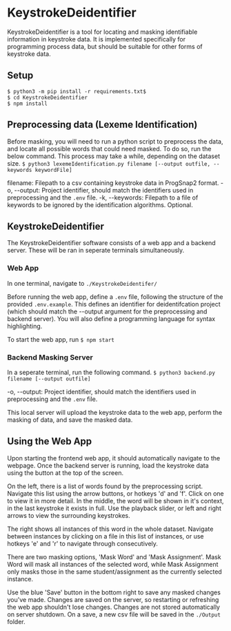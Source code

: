 # KeystrokeDeidentifier

KeystrokeDeidentifier is a tool for locating and masking identifiable information in keystroke data. It is implemented specifically for programming process data, but should be suitable for other forms of keystroke data.

## Setup
```
$ python3 -m pip install -r requirements.txt$
$ cd KeystrokeDeidentifier
$ npm install
```

## Preprocessing data (Lexeme Identification)
Before masking, you will need to run a python script to preprocess the data, and locate all possible words that could need masked. To do so, run the below command. This process may take a while, depending on the dataset size. 
`$ python3 lexemeIdentification.py filename [--output outfile, --keywords keywordFile]`

filename: Filepath to a csv containing keystroke data in ProgSnap2 format.
-o, --output: Project identifier, should match the identifiers used in preprocessing and the `.env` file.
-k, --keywords: Filepath to a file of keywords to be ignored by the identification algorithms. Optional.

## KeystrokeDeidentifier
The KeystrokeDeidentifier software consists of a web app and a backend server. These will be ran in seperate terminals simultaneously.

### Web App
In one terminal, navigate to `./KeystrokeDeidentifer/`

Before running the web app, define a `.env` file, following the structure of the provided `.env.example`. This defines an identifier for deidentifcation project (which should match the --output argument for the preprocessing and backend server). You will also define a programming language for syntax highlighting.

To start the web app, run
`$ npm start`

### Backend Masking Server
In a seperate terminal, run the following command.
`$ python3 backend.py filename [--output outfile]`

-o, --output: Project identifier, should match the identifiers used in preprocessing and the `.env` file.

This local server will upload the keystroke data to the web app, perform the masking of data, and save the masked data.

## Using the Web App
Upon starting the frontend web app, it should automatically navigate to the webpage. Once the backend server is running, load the keystroke data using the button at the top of the screen. 

On the left, there is a list of words found by the preprocessing script. Navigate this list using the arrow buttons, or hotkeys 'd' and 'f'. Click on one to view it in more detail. In the middle, the word will be shown in it's context, in the last keystroke it exists in full. Use the playback slider, or left and right arrows to view the surrounding keystrokes. 

The right shows all instances of this word in the whole dataset. Navigate between instances by clicking on a file in this list of instances, or use hotkeys 'e' and 'r' to navigate through consecutively.

There are two masking options, 'Mask Word' and 'Mask Assignment'. Mask Word will mask all instances of the selected word, while Mask Assignment only masks those in the same student/assignment as the currently selected instance. 

Use the blue 'Save' button in the bottom right to save any masked changes you've made. Changes are saved on the server, so restarting or refreshing the web app shouldn't lose changes. Changes are not stored automatically on server shutdown. On a save, a new csv file will be saved in the `./Output` folder. 